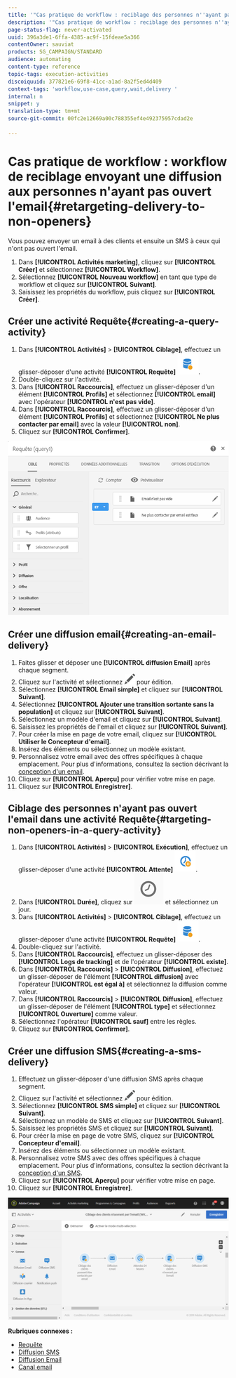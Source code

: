 ```yaml
---
title: '"Cas pratique de workflow : reciblage des personnes n''ayant pas ouvert l''email"'
description: '"Cas pratique de workflow : reciblage des personnes n''ayant pas ouvert l''email"'
page-status-flag: never-activated
uuid: 396a3de1-6ffa-4385-ac9f-15fdeae5a366
contentOwner: sauviat
products: SG_CAMPAIGN/STANDARD
audience: automating
content-type: reference
topic-tags: execution-activities
discoiquuid: 377821e6-69f8-41cc-a1ad-8a2f5ed4d409
context-tags: 'workflow,use-case,query,wait,delivery '
internal: n
snippet: y
translation-type: tm+mt
source-git-commit: 00fc2e12669a00c788355ef4e492375957cdad2e

---
```



# Cas pratique de workflow : workflow de reciblage envoyant une diffusion aux personnes n'ayant pas ouvert l'email{#retargeting-delivery-to-non-openers}

Vous pouvez envoyer un email à des clients et ensuite un SMS à ceux qui n'ont pas ouvert l'email.

1. Dans **[!UICONTROL Activités marketing]**, cliquez sur **[!UICONTROL Créer]** et sélectionnez **[!UICONTROL Workflow]**.
1. Sélectionnez **[!UICONTROL Nouveau workflow]** en tant que type de workflow et cliquez sur **[!UICONTROL Suivant]**.
1. Saisissez les propriétés du workflow, puis cliquez sur **[!UICONTROL Créer]**.

## Créer une activité Requête{#creating-a-query-activity}

1. Dans **[!UICONTROL Activités]** &gt; **[!UICONTROL Ciblage]**, effectuez un glisser-déposer d'une activité **[!UICONTROL Requête]** ![](assets/query.png).
1. Double-cliquez sur l'activité.
1. Dans **[!UICONTROL Raccourcis]**, effectuez un glisser-déposer d'un élément **[!UICONTROL Profils]** et sélectionnez **[!UICONTROL email]** avec l'opérateur **[!UICONTROL n'est pas vide]**.
1. Dans **[!UICONTROL Raccourcis]**, effectuez un glisser-déposer d'un élément **[!UICONTROL Profils]** et sélectionnez **[!UICONTROL Ne plus contacter par email]** avec la valeur **[!UICONTROL non]**.
1. Cliquez sur **[!UICONTROL Confirmer]**.

![](assets/wf-complement-query.png)

## Créer une diffusion email{#creating-an-email-delivery}

1. Faites glisser et déposer une **[!UICONTROL diffusion Email]** après chaque segment.
1. Cliquez sur l'activité et sélectionnez ![](assets/edit_darkgrey-24px.png) pour édition.
1. Sélectionnez **[!UICONTROL Email simple]** et cliquez sur **[!UICONTROL Suivant]**.
1. Sélectionnez **[!UICONTROL Ajouter une transition sortante sans la population]** et cliquez sur **[!UICONTROL Suivant]**.
1. Sélectionnez un modèle d'email et cliquez sur **[!UICONTROL Suivant]**.
1. Saisissez les propriétés de l'email et cliquez sur **[!UICONTROL Suivant]**.
1. Pour créer la mise en page de votre email, cliquez sur **[!UICONTROL Utiliser le Concepteur d'email]**.
1. Insérez des éléments ou sélectionnez un modèle existant.
1. Personnalisez votre email avec des offres spécifiques à chaque emplacement. Pour plus d'informations, consultez la section décrivant la [conception d'un email](../../designing/using/designing-from-scratch.md#designing-an-email-content-from-scratch).
1. Cliquez sur **[!UICONTROL Aperçu]** pour vérifier votre mise en page.
1. Cliquez sur **[!UICONTROL Enregistrer]**.

## Ciblage des personnes n'ayant pas ouvert l'email dans une activité Requête{#targeting-non-openers-in-a-query-activity}

1. Dans **[!UICONTROL Activités]** &gt; **[!UICONTROL Exécution]**, effectuez un glisser-déposer d'une activité **[!UICONTROL Attente]** ![](assets/wait.png).
1. Dans **[!UICONTROL Durée]**, cliquez sur ![](assets/duration-icon.png) et sélectionnez un jour.
1. Dans **[!UICONTROL Activités]** &gt; **[!UICONTROL Ciblage]**, effectuez un glisser-déposer d'une activité **[!UICONTROL Requête]** ![](assets/query.png).
1. Double-cliquez sur l'activité.
1. Dans **[!UICONTROL Raccourcis]**, effectuez un glisser-déposer des **[!UICONTROL Logs de tracking]** et de l'opérateur **[!UICONTROL existe]**.
1. Dans **[!UICONTROL Raccourcis]** &gt; **[!UICONTROL Diffusion]**, effectuez un glisser-déposer de l'élément **[!UICONTROL diffusion]** avec l'opérateur **[!UICONTROL est égal à]** et sélectionnez la diffusion comme valeur.
1. Dans **[!UICONTROL Raccourcis]** &gt; **[!UICONTROL Diffusion]**, effectuez un glisser-déposer de l'élément **[!UICONTROL type]** et sélectionnez **[!UICONTROL Ouverture]** comme valeur.
1. Sélectionnez l'opérateur **[!UICONTROL sauf]** entre les règles.
1. Cliquez sur **[!UICONTROL Confirmer]**.

## Créer une diffusion SMS{#creating-a-sms-delivery}

1. Effectuez un glisser-déposer d'une diffusion SMS après chaque segment.
1. Cliquez sur l'activité et sélectionnez ![](assets/edit_darkgrey-24px.png) pour édition.
1. Sélectionnez **[!UICONTROL SMS simple]** et cliquez sur **[!UICONTROL Suivant]**.
1. Sélectionnez un modèle de SMS et cliquez sur **[!UICONTROL Suivant]**.
1. Saisissez les propriétés SMS et cliquez sur **[!UICONTROL Suivant]**.
1. Pour créer la mise en page de votre SMS, cliquez sur **[!UICONTROL Concepteur d'email]**.
1. Insérez des éléments ou sélectionnez un modèle existant.
1. Personnalisez votre SMS avec des offres spécifiques à chaque emplacement.
Pour plus d'informations, consultez la section décrivant la [conception d'un SMS](../../channels/using/creating-an-sms-message.md).
1. Cliquez sur **[!UICONTROL Aperçu]** pour vérifier votre mise en page.
1. Cliquez sur **[!UICONTROL Enregistrer]**.

![](assets/wf-retargeting-non-openers.png)

**Rubriques connexes :**

* [Requête](../../automating/using/query.md)
* [Diffusion SMS](../../automating/using/sms-delivery.md)
* [Diffusion Email ](../../automating/using/email-delivery.md)
* [Canal email](../../channels/using/creating-an-email.md)
